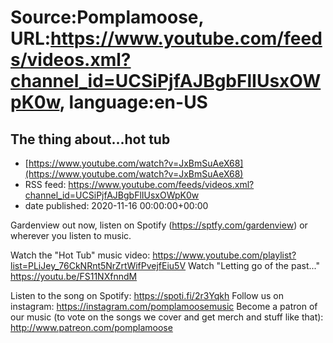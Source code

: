 # Source:Pomplamoose, URL:https://www.youtube.com/feeds/videos.xml?channel_id=UCSiPjfAJBgbFlIUsxOWpK0w, language:en-US

## The thing about...hot tub
 - [https://www.youtube.com/watch?v=JxBmSuAeX68](https://www.youtube.com/watch?v=JxBmSuAeX68)
 - RSS feed: https://www.youtube.com/feeds/videos.xml?channel_id=UCSiPjfAJBgbFlIUsxOWpK0w
 - date published: 2020-11-16 00:00:00+00:00

Gardenview out now, listen on Spotify (https://sptfy.com/gardenview) or wherever you listen to music.

 Watch the "Hot Tub" music video: https://www.youtube.com/playlist?list=PLiJey_76CkNRnt5NrZrtWifPvejfEiu5V
Watch "Letting go of the past..." https://youtu.be/FS11NXfnndM

Listen to the song on Spotify: https://spoti.fi/2r3Yqkh
Follow us on instagram: https://instagram.com/pomplamoosemusic
Become a patron of our music (to vote on the songs we cover and get merch and stuff like that): http://www.patreon.com/pomplamoose

